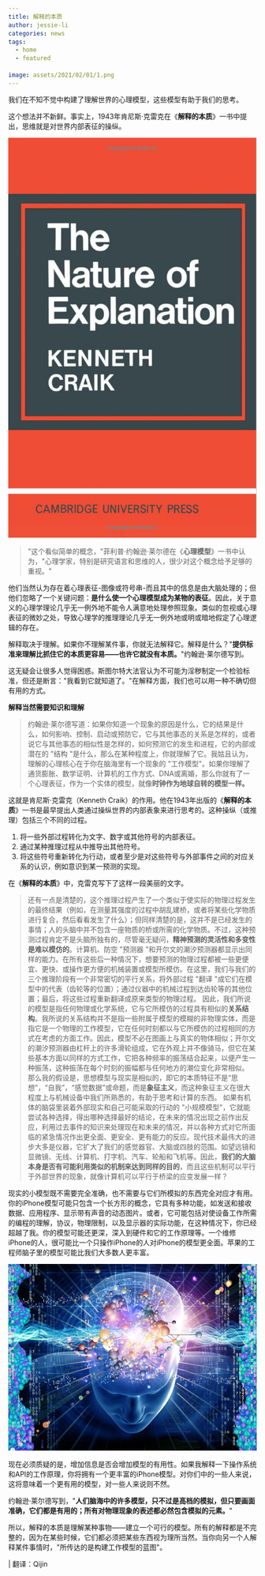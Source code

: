 ```yaml
---
title: 解释的本质
author: jessie-li
categories: news
tags:
  - home
  - featured
 
image: assets/2021/02/01/1.png
---
```


我们在不知不觉中构建了理解世界的心理模型，这些模型有助于我们的思考。

这个想法并不新鲜。事实上，1943年肯尼斯·克雷克在《**解释的本质**》一书中提出，思维就是对世界内部表征的操纵。

![图片](/assets/2021/02/01/2.png)

>"这个看似简单的概念，"菲利普·约翰逊·莱尔德在《**心理模型**》一书中认为，"心理学家，特别是研究语言和思维的人，很少对这个概念给予足够的重视。"

他们当然认为存在着心理表征-图像或符号串-而且其中的信息是由大脑处理的；但他们忽略了一个关键问题：**是什么使一个心理模型成为某物的表征**。因此，关于意义的心理学理论几乎无一例外地不能令人满意地处理参照现象。类似的忽视或心理表征的微妙之处，导致心理学的推理理论几乎无一例外地或明或暗地假定了心理逻辑的存在。

解释取决于理解。如果你不理解某件事，你就无法解释它。解释是什么？"**提供标准来理解比抓住它的本质更容易——也许它就没有本质。**"约翰逊·莱尔德写到。

这无疑会让很多人觉得困惑。斯图尔特大法官认为不可能为淫秽制定一个检验标准，但还是断言："我看到它就知道了。"在解释方面，我们也可以用一种不确切但有用的方式。

**解释当然需要知识和理解**

>约翰逊·莱尔德写道：如果你知道一个现象的原因是什么，它的结果是什么，如何影响、控制、启动或预防它，它与其他事态的关系是怎样的，或者说它与其他事态的相似性是怎样的，如何预测它的发生和进程，它的内部或潜在的 "结构 "是什么，那么在某种程度上，你就理解了它。我姑且认为，理解的心理核心在于你在脑海里有一个现象的 "工作模型"。如果你理解了通货膨胀、数学证明、计算机的工作方式、DNA或离婚，那么你就有了一个心理表征，作为一个实体的模型，就像**时钟作为地球自转的模型一样。**

这就是肯尼斯·克雷克（Kenneth Craik）的作用。他在1943年出版的《**解释的本质**》一书是最早提出人类通过操纵世界的内部表象来进行思考的。这种操纵（或推理）包括三个不同的过程。

1. 将一些外部过程转化为文字、数字或其他符号的内部表征。
2. 通过某种推理过程从中推导出其他符号。
3. 将这些符号重新转化为行动，或者至少是对这些符号与外部事件之间的对应关系的认识，例如意识到某一预测的实现。

在《**解释的本质**》中，克雷克写下了这样一段美丽的文字。

>还有一点是清楚的，这个推理过程产生了一个类似于使实际的物理过程发生的最终结果（例如，在测量其强度的过程中胡乱建桥，或者将某些化学物质进行复合，然后看看发生了什么）；但同样清楚的是，这并不是已经发生的事情；人的头脑中并不包含一座物质的桥或所需的化学物质。不过，这种预测过程肯定不是头脑所独有的，尽管毫无疑问，**精神预测的灵活性和多变性是难以模仿的**。计算机、防空 "预测器 "和开尔文的潮汐预测器都显示出同样的能力。在所有这些后一种情况下，想要预测的物理过程都被一些更便宜、更快、或操作更方便的机械装置或模型所模仿。在这里，我们与我们的三个推理阶段有一个非常密切的平行关系，将外部过程 "翻译 "成它们在模型中的代表（齿轮等的位置）；通过仪器中的机械过程到达齿轮等的其他位置；最后，将这些过程重新翻译成原来类型的物理过程。
>因此，我们所说的模型是指任何物理或化学系统，它与它所模仿的过程具有相似的**关系结构**。我所说的关系结构并不是指一些附属于模型的模糊的非物理实体，而是指它是一个物理的工作模型，它在任何时刻都以与它所模仿的过程相同的方式在考虑的方面工作。因此，模型不必在图画上与真实的物体相似；开尔文的潮汐预测器由杠杆上的许多滑轮组成，它在外观上并不像骑马，但它在某些基本方面以同样的方式工作，它把各种频率的振荡结合起来，以便产生一种振荡，这种振荡在每个时刻的振幅都与任何地方的潮位变化非常相似。
>那么我的假设是，思想模型与现实是相似的，即它的本质特征不是“思想”，“自我”，“感觉数据”或命题，而是**象征主义**，而这种象征主义在很大程度上与机械设备中我们所熟悉的，有助于思考和计算的东西。
>如果有机体的脑袋里装着外部现实和自己可能采取的行动的 "小规模模型"，它就能尝试各种选择，得出哪种选择最好的结论，在未来的情况出现之前作出反应，利用过去事件的知识来处理现在和未来的情况，并以各种方式对它所面临的紧急情况作出更全面、更安全、更有能力的反应。现代技术最伟大的进步大多是仪器，它扩大了我们的感觉器官、大脑或四肢的范围。如望远镜和显微镜、无线、计算机、打字机、汽车、轮船和飞机等。因此，**我们的大脑本身是否有可能利用类似的机制来达到同样的目的**，而且这些机制可以平行于外部世界的现象，就像计算机可以平行于桥梁的应变发展一样？

现实的小模型既不需要完全准确，也不需要与它们所模拟的东西完全对应才有用。你的iPhone模型可能只包含一个长方形的概念，它具有多种功能，如发送和接收数据、应用程序、显示带有声音的动态图片。或者，它可能包括对使设备工作所需的编程的理解，协议，物理限制，以及显示器的实际功能，在这种情况下，你已经超越了我。你的模型可能还更深，深入到硬件和它的工作原理等。一个维修iPhone的人，很可能比一个只操作iPhone的人对iPhone的模型更全面。苹果的工程师脑子里的模型可能比我们大多数人更丰富。

![图片](/assets/2021/02/01/3.png)

现在必须质疑的是，增加信息是否会增加模型的有用性。如果我解释一下操作系统和API的工作原理，你将拥有一个更丰富的iPhone模型。对你们中的一些人来说，这将意味着一个更有用的模型，对一些人来说则不然。

约翰逊·莱尔德写到，"**人们脑海中的许多模型，只不过是高档的模拟，但只要画面准确，它们都是有用的；所有对物理现象的表述都必然包含模拟的元素。**"

所以，解释的本质是理解某种事物——建立一个可行的模型。所有的解释都是不完整的，因为在某些时候，它们都必须把某些东西视为理所当然。当你向另一个人解释某件事情时，"所传达的是构建工作模型的蓝图"。


| 翻译：Qijin



